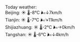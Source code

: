 Today weather:  
Beijing: ☀️   🌡️-8°C 🌬️↓7km/h  
Tianjin: ☀️   🌡️-7°C 🌬️↘11km/h  
Shijiazhuang: ☀️   🌡️-2°C 🌬️→0km/h  
Tangshan: ☀️   🌡️-6°C 🌬️↓4km/h  

